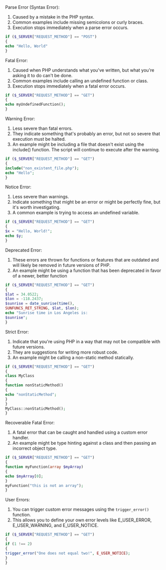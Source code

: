 Parse Error (Syntax Error): 
1. Caused by a mistake in the PHP syntax. 
2. Common examples include missing semicolons or curly braces. 
3. Execution stops immediately when a parse error occurs.

```php
if ($_SERVER["REQUEST_METHOD"] == "POST") 
{
echo "Hello, World" 
}
```

Fatal Error: 
1. Caused when PHP understands what you've written, but what you're asking it to do can't be done. 
2. Common examples include calling an undefined function or class. 
3. Execution stops immediately when a fatal error occurs.

```php
if ($_SERVER["REQUEST_METHOD"] == "GET") 
{ 
echo myUndefinedFunction(); 
}
```

Warning Error: 
1. Less severe than fatal errors. 
2. They indicate something that's probably an error, but not so severe that execution must be halted. 
3. An example might be including a file that doesn't exist using the include() function. The script will continue to execute after the warning.

```php
if ($_SERVER["REQUEST_METHOD"] == "GET") 
{ 
include("non_existent_file.php"); 
echo "Hello"; 
}
```

Notice Error: 
1. Less severe than warnings. 
2. Indicate something that might be an error or might be perfectly fine, but it's worth investigating. 
3. A common example is trying to access an undefined variable.

```php
if ($_SERVER["REQUEST_METHOD"] == "GET") 
{ 
$x = "Hello, World!"; 
echo $y; 
}
```

Deprecated Error:  
1. These errors are thrown for functions or features that are outdated and will likely be removed in future versions of PHP.
2. An example might be using a function that has been deprecated in favor of a newer, better function

```php
if ($_SERVER["REQUEST_METHOD"] == "GET") 
{
$lat = 34.0522; 
$lon = -118.2437;
$sunrise = date_sunrise(time(), 
SUNFUNCS_RET_STRING, $lat, $lon); 
echo "Sunrise time in Los Angeles is: 
$sunrise"; 
}
```

Strict Error:
1. Indicate that you're using PHP in a way that may not be compatible with future versions.
2. They are suggestions for writing more robust code. 
3. An example might be calling a non-static method statically.

```php
if ($_SERVER["REQUEST_METHOD"] == "GET")
{ 
class MyClass 
{ 
function nonStaticMethod() 
{ 
echo "nonStaticMethod"; 
} 
} 
MyClass::nonStaticMethod(); 
}
```

Recoverable Fatal Error:
1. A fatal error that can be caught and handled using a custom error handler. 
2. An example might be type hinting against a class and then passing an incorrect object type.

```php
if ($_SERVER["REQUEST_METHOD"] == "GET") 
{ 
function myFunction(array $myArray) 
{ 
echo $myArray[0];
} 
myFunction("this is not an array"); 
}
```

User Errors:
1. You can trigger custom error messages using the `trigger_error()` function. 
2. This allows you to define your own error levels like E_USER_ERROR, E_USER_WARNING, and E_USER_NOTICE.

```php
if ($_SERVER["REQUEST_METHOD"] == "GET") 
{ 
if (1 !== 2) 
{ 
trigger_error("One does not equal two!", E_USER_NOTICE); 
} 
}
```
